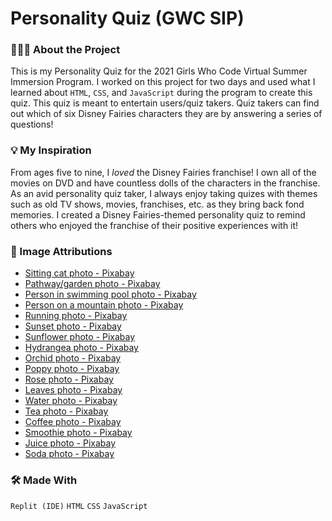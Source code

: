 # Personality Quiz (GWC SIP)

### 👩🏽‍💻 About the Project
This is my Personality Quiz for the 2021 Girls Who Code Virtual Summer Immersion Program. I worked on this project for two days and used what I learned about `HTML`, `CSS`, and `JavaScript` during the program to create this quiz. This quiz is meant to entertain users/quiz takers. Quiz takers can find out which of six Disney Fairies characters they are by answering a series of questions!

### 💡 My Inspiration
From ages five to nine, I *loved* the Disney Fairies franchise! I own all of the movies on DVD and have countless dolls of the characters in the franchise. As an avid personality quiz taker, I always enjoy taking quizes with themes such as old TV shows, movies, franchises, etc. as they bring back fond memories. I created a Disney Fairies-themed personality quiz to remind others who enjoyed the franchise of their positive experiences with it!

### 📸 Image Attributions
- [Sitting cat photo - Pixabay](https://pixabay.com/photos/cat-kitten-pets-animals-housecat-2934720/)
- [Pathway/garden photo - Pixabay](https://cdn.pixabay.com/photo/2017/05/06/14/13/pathway-2289978_960_720.jpg)
- [Person in swimming pool photo - Pixabay](https://cdn.pixabay.com/photo/2017/07/23/17/22/swimming-pool-2531950_960_720.jpg)
- [Person on a mountain photo - Pixabay](https://cdn.pixabay.com/photo/2016/03/09/09/43/person-1245959_960_720.jpg)
- [Running photo - Pixabay](https://cdn.pixabay.com/photo/2020/01/21/11/39/running-4782722_960_720.jpg)
- [Sunset photo - Pixabay](https://cdn.pixabay.com/photo/2016/11/22/19/13/sunset-1850105_960_720.jpg)
- [Sunflower photo - Pixabay](https://cdn.pixabay.com/photo/2016/08/28/23/24/sunflower-1627193_960_720.jpg)
- [Hydrangea photo - Pixabay](https://cdn.pixabay.com/photo/2016/11/23/00/36/hydrangeas-1851481_960_720.jpg)
- [Orchid photo - Pixabay](https://cdn.pixabay.com/photo/2020/11/28/16/04/orchid-5785114_960_720.jpg)
- [Poppy photo - Pixabay](https://cdn.pixabay.com/photo/2018/05/07/18/59/poppy-3381416_960_720.jpg)
- [Rose photo - Pixabay](https://cdn.pixabay.com/photo/2017/10/26/23/58/pink-2892821_960_720.jpg)
- [Leaves photo - Pixabay](https://cdn.pixabay.com/photo/2015/10/22/17/45/leaf-1001679_960_720.jpg)
- [Water photo - Pixabay](https://cdn.pixabay.com/photo/2017/05/08/20/41/water-2296444_960_720.jpg)
- [Tea photo - Pixabay](https://cdn.pixabay.com/photo/2017/05/30/12/19/tea-2356764_960_720.jpg)
- [Coffee photo - Pixabay](https://cdn.pixabay.com/photo/2015/05/31/10/54/coffee-791045_960_720.jpg) 
- [Smoothie photo - Pixabay](https://cdn.pixabay.com/photo/2016/05/26/19/49/strawberry-smoothie-1418212_960_720.jpg) 
- [Juice photo - Pixabay](https://cdn.pixabay.com/photo/2016/08/23/15/52/fresh-orange-juice-1614822_960_720.jpg)
- [Soda photo - Pixabay](https://cdn.pixabay.com/photo/2017/09/12/04/42/soft-drink-2741251_960_720.jpg)

### 🛠 Made With
`Replit (IDE)` `HTML` `CSS` `JavaScript`
